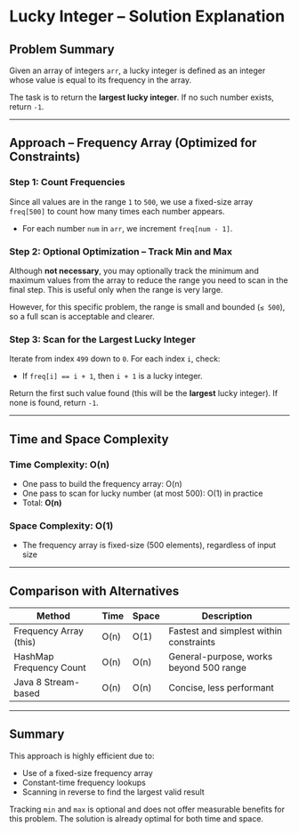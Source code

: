 # Lucky Integer – Solution Explanation

## Problem Summary

Given an array of integers `arr`, a lucky integer is defined as an integer whose value is equal to its frequency in the array.

The task is to return the **largest lucky integer**. If no such number exists, return `-1`.

---

## Approach – Frequency Array (Optimized for Constraints)

### Step 1: Count Frequencies
Since all values are in the range `1` to `500`, we use a fixed-size array `freq[500]` to count how many times each number appears.

- For each number `num` in `arr`, we increment `freq[num - 1]`.

### Step 2: Optional Optimization – Track Min and Max
Although **not necessary**, you may optionally track the minimum and maximum values from the array to reduce the range you need to scan in the final step. This is useful only when the range is very large.

However, for this specific problem, the range is small and bounded (`≤ 500`), so a full scan is acceptable and clearer.

### Step 3: Scan for the Largest Lucky Integer
Iterate from index `499` down to `0`. For each index `i`, check:
- If `freq[i] == i + 1`, then `i + 1` is a lucky integer.

Return the first such value found (this will be the **largest** lucky integer). If none is found, return `-1`.

---

## Time and Space Complexity

### Time Complexity: O(n)
- One pass to build the frequency array: O(n)
- One pass to scan for lucky number (at most 500): O(1) in practice
- Total: **O(n)**

### Space Complexity: O(1)
- The frequency array is fixed-size (500 elements), regardless of input size

---

## Comparison with Alternatives

| Method                   | Time   | Space | Description                             |
|--------------------------|--------|-------|-----------------------------------------|
| Frequency Array (this)   | O(n)   | O(1)  | Fastest and simplest within constraints |
| HashMap Frequency Count  | O(n)   | O(n)  | General-purpose, works beyond 500 range |
| Java 8 Stream-based      | O(n)   | O(n)  | Concise, less performant                |

---

## Summary

This approach is highly efficient due to:
- Use of a fixed-size frequency array
- Constant-time frequency lookups
- Scanning in reverse to find the largest valid result

Tracking `min` and `max` is optional and does not offer measurable benefits for this problem. The solution is already optimal for both time and space.
